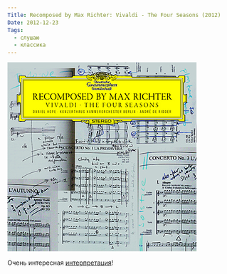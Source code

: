 ```yaml
---
Title: Recomposed by Max Richter: Vivaldi - The Four Seasons (2012)
Date: 2012-12-23
Tags:
  - слушаю
  - классика
---
```


![recomposed.jpeg](images/recomposed.jpeg)

Очень интересная [интерпретация](http://www.discogs.com/Max-Richter-Recomposed-By-Max-Richter-Vivaldi-The-Four-Seasons-/master/499517)!